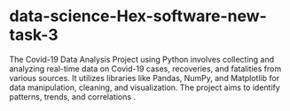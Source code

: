 # data-science-Hex-software-new-task-3
The Covid-19 Data Analysis Project using Python involves collecting and analyzing real-time data on Covid-19 cases, recoveries, and fatalities from various sources.
It utilizes libraries like Pandas, NumPy, and Matplotlib for data manipulation, cleaning, and visualization.
The project aims to identify patterns, trends, and correlations .

